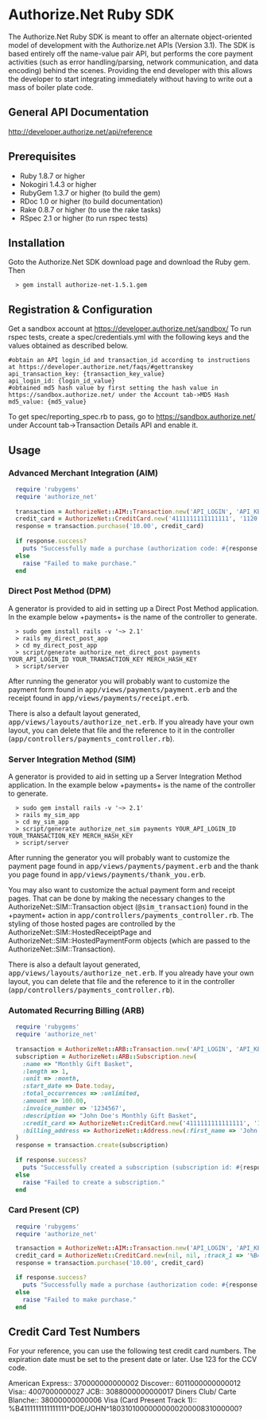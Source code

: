 # Authorize.Net Ruby SDK

The Authorize.Net Ruby SDK is meant to offer an alternate object-oriented
model of development with the Authorize.net APIs (Version 3.1). The SDK is
based entirely off the name-value pair API, but performs the core payment
activities (such as error handling/parsing, network communication, and data
encoding) behind the scenes. Providing the end developer with this allows the
developer to start integrating immediately without having to write out a mass
of boiler plate code.

## General API Documentation
http://developer.authorize.net/api/reference

## Prerequisites

* Ruby 1.8.7 or higher
* Nokogiri 1.4.3 or higher
* RubyGem 1.3.7 or higher (to build the gem)
* RDoc 1.0 or higher (to build documentation)
* Rake 0.8.7 or higher (to use the rake tasks)
* RSpec 2.1 or higher (to run rspec tests)

## Installation

Goto the Authorize.Net SDK download page and download the Ruby gem. Then
````
  > gem install authorize-net-1.5.1.gem
````
## Registration & Configuration

Get a sandbox account at https://developer.authorize.net/sandbox/
To run rspec tests, create a spec/credentials.yml with the following keys and the values obtained as described below.
````
#obtain an API login_id and transaction_id according to instructions at https://developer.authorize.net/faqs/#gettranskey
api_transaction_key: {transaction_key_value}
api_login_id: {login_id_value}
#obtained md5 hash value by first setting the hash value in https://sandbox.authorize.net/ under the Account tab->MD5 Hash
md5_value: {md5_value}
````
To get spec/reporting_spec.rb to pass, go to https://sandbox.authorize.net/ under Account tab->Transaction Details API and enable it.
## Usage

### Advanced Merchant Integration (AIM)

````ruby
  require 'rubygems'
  require 'authorize_net'
  
  transaction = AuthorizeNet::AIM::Transaction.new('API_LOGIN', 'API_KEY', :gateway => :sandbox)
  credit_card = AuthorizeNet::CreditCard.new('4111111111111111', '1120')
  response = transaction.purchase('10.00', credit_card)
  
  if response.success?
    puts "Successfully made a purchase (authorization code: #{response.authorization_code})"
  else
    raise "Failed to make purchase."
  end
````

### Direct Post Method (DPM)

A generator is provided to aid in setting up a Direct Post Method application. In the example below +payments+ is the name of the controller to generate.
````
  > sudo gem install rails -v '~> 2.1'
  > rails my_direct_post_app
  > cd my_direct_post_app
  > script/generate authorize_net_direct_post payments YOUR_API_LOGIN_ID YOUR_TRANSACTION_KEY MERCH_HASH_KEY
  > script/server
````

After running the generator you will probably want to customize the payment form found in <tt>app/views/payments/payment.erb</tt> and the receipt found in <tt>app/views/payments/receipt.erb</tt>.

There is also a default layout generated, <tt>app/views/layouts/authorize_net.erb</tt>. If you already have your own layout, you can delete that file and the reference to it in the controller (<tt>app/controllers/payments_controller.rb</tt>).

### Server Integration Method (SIM)

A generator is provided to aid in setting up a Server Integration Method application. In the example below +payments+ is the name of the controller to generate.
````
  > sudo gem install rails -v '~> 2.1'
  > rails my_sim_app
  > cd my_sim_app
  > script/generate authorize_net_sim payments YOUR_API_LOGIN_ID YOUR_TRANSACTION_KEY MERCH_HASH_KEY
  > script/server
````  
After running the generator you will probably want to customize the payment page found in <tt>app/views/payments/payment.erb</tt> and the thank you page found in <tt>app/views/payments/thank_you.erb</tt>.

You may also want to customize the actual payment form and receipt pages. That can be done by making the necessary changes to the AuthorizeNet::SIM::Transaction object (<tt>@sim_transaction</tt>) found in the +payment+ action in <tt>app/controllers/payments_controller.rb</tt>. The styling of those hosted pages are controlled by the AuthorizeNet::SIM::HostedReceiptPage and AuthorizeNet::SIM::HostedPaymentForm objects (which are passed to the AuthorizeNet::SIM::Transaction).

There is also a default layout generated, <tt>app/views/layouts/authorize_net.erb</tt>. If you already have your own layout, you can delete that file and the reference to it in the controller (<tt>app/controllers/payments_controller.rb</tt>).

### Automated Recurring Billing (ARB)
````ruby
  require 'rubygems'
  require 'authorize_net'
  
  transaction = AuthorizeNet::ARB::Transaction.new('API_LOGIN', 'API_KEY', :gateway => :sandbox)
  subscription = AuthorizeNet::ARB::Subscription.new(
    :name => "Monthly Gift Basket",
    :length => 1,
    :unit => :month,
    :start_date => Date.today,
    :total_occurrences => :unlimited,
    :amount => 100.00,
    :invoice_number => '1234567',
    :description => "John Doe's Monthly Gift Basket",
    :credit_card => AuthorizeNet::CreditCard.new('4111111111111111', '1120'),
    :billing_address => AuthorizeNet::Address.new(:first_name => 'John', :last_name => 'Doe')
  )
  response = transaction.create(subscription)
  
  if response.success?
    puts "Successfully created a subscription (subscription id: #{response.subscription_id})"
  else
    raise "Failed to create a subscription."
  end
````
### Card Present (CP)
````ruby
  require 'rubygems'
  require 'authorize_net'

  transaction = AuthorizeNet::AIM::Transaction.new('API_LOGIN', 'API_KEY', :gateway => :card_present_sandbox)
  credit_card = AuthorizeNet::CreditCard.new(nil, nil, :track_1 => '%B4111111111111111^DOE/JOHN^1803101000000000020000831000000?')
  response = transaction.purchase('10.00', credit_card)

  if response.success?
    puts "Successfully made a purchase (authorization code: #{response.authorization_code})"
  else
    raise "Failed to make purchase."
  end
````
## Credit Card Test Numbers

For your reference, you can use the following test credit card numbers.
The expiration date must be set to the present date or later. Use 123 for
the CCV code.

American Express::  370000000000002
Discover::  6011000000000012
Visa::  4007000000027
JCB:: 3088000000000017
Diners Club/ Carte Blanche::  38000000000006
Visa (Card Present Track 1):: %B4111111111111111^DOE/JOHN^1803101000000000020000831000000?
